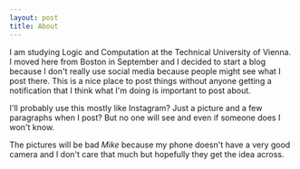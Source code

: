 ```yaml
---
layout: post
title: About
---
```


I am studying Logic and Computation at the Technical University of Vienna. I moved here from Boston in September and I decided to start a blog because I don't really use social media because people might see what I post there. This is a nice place to post things without anyone getting a notification that I think what I'm doing is important to post about.

I'll probably use this mostly like Instagram? Just a picture and a few paragraphs when I post? But no one will see and even if someone does I won't know.

The pictures will be bad *Mike* because my phone doesn't have a very good camera and I don't care that much but hopefully they get the idea across.
